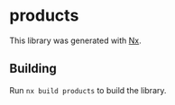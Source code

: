 # products

This library was generated with [Nx](https://nx.dev).

## Building

Run `nx build products` to build the library.
